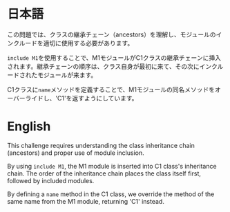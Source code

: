 # 日本語

この問題では、クラスの継承チェーン（ancestors）を理解し、モジュールのインクルードを適切に使用する必要があります。

`include M1`を使用することで、M1モジュールがC1クラスの継承チェーンに挿入されます。継承チェーンの順序は、クラス自身が最初に来て、その次にインクルードされたモジュールが来ます。

C1クラスに`name`メソッドを定義することで、M1モジュールの同名メソッドをオーバーライドし、'C1'を返すようにしています。

# English

This challenge requires understanding the class inheritance chain (ancestors) and proper use of module inclusion.

By using `include M1`, the M1 module is inserted into C1 class's inheritance chain. The order of the inheritance chain places the class itself first, followed by included modules.

By defining a `name` method in the C1 class, we override the method of the same name from the M1 module, returning 'C1' instead.